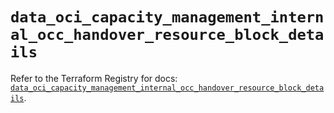 # `data_oci_capacity_management_internal_occ_handover_resource_block_details`

Refer to the Terraform Registry for docs: [`data_oci_capacity_management_internal_occ_handover_resource_block_details`](https://registry.terraform.io/providers/hashicorp/oci/7.19.0/docs/data-sources/capacity_management_internal_occ_handover_resource_block_details).
